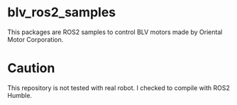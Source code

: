 # blv_ros2_samples
This packages are ROS2 samples to control BLV motors made by Oriental Motor Corporation.

# Caution
This repository is not tested with real robot.
I checked to compile with ROS2 Humble. 

